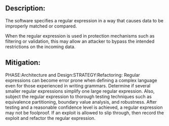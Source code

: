 ## Description:

The software specifies a regular expression in a way that causes data to be improperly matched or compared.

When the regular expression is used in protection mechanisms such as filtering or validation, this may allow an attacker to bypass the intended restrictions on the incoming data.

## Mitigation:


PHASE:Architecture and Design:STRATEGY:Refactoring:
Regular expressions can become error prone when defining a complex language even for those experienced in writing grammars. Determine if several smaller regular expressions simplify one large regular expression. Also, subject the regular expression to thorough testing techniques such as equivalence partitioning, boundary value analysis, and robustness. After testing and a reasonable confidence level is achieved, a regular expression may not be foolproof. If an exploit is allowed to slip through, then record the exploit and refactor the regular expression.

